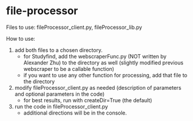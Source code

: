 # file-processor
Files to use: fileProcessor_client.py, fileProcessor_lib.py

How to use: 

<ol>
<li>add both files to a chosen directory.
  <ul>
    <li>for Studyfind, add the webscraperFunc.py (NOT written by Alexander Zhu) to the directory as well (slightly modified previous webscraper to be a callable function)</li>
    <li>if you want to use any other function for processing, add that file to the directory</li>
  </ul>
</li>
<li> modify fileProcessor_client.py as needed (description of parameters and optional parameters in the code)
  <ul>
    <li>for best results, run with createDir=True (the default) </li>
  </ul>
  </li>
<li>run the code in fileProcessor_client.py
  <ul>
    <li>additional directions will be in the console.</li>
  </ul>
  </li>
</ol>
